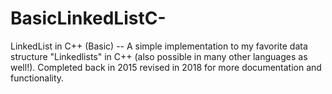 # BasicLinkedListC-
LinkedList in C++ (Basic) -- A simple implementation to my favorite data structure "Linkedlists" in C++ (also possible in many other languages as well!). Completed back in 2015 revised in 2018 for more documentation and functionality.
